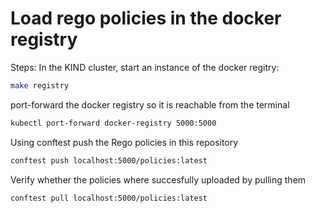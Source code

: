 # Load rego policies in the docker registry

Steps:
In the KIND cluster, start an instance of the docker regitry:

```bash
make registry
```

port-forward the docker registry so it is reachable from the terminal
```bash
kubectl port-forward docker-registry 5000:5000 
```

Using conftest push the Rego policies in this repository

```bash
conftest push localhost:5000/policies:latest
````

Verify whether the policies where succesfully uploaded by pulling them

```bash
conftest pull localhost:5000/policies:latest
```
